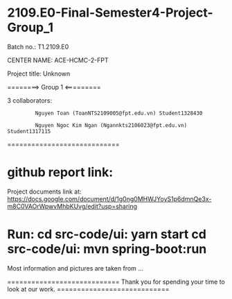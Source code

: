 # 2109.E0-Final-Semester4-Project-Group_1

Batch no.: T1.2109.E0

CENTER NAME: ACE-HCMC-2-FPT

Project title: Unknown

========> Group 1 <=========

3 collaborators:

             Nguyen Toan (ToanNTS2109005@fpt.edu.vn) Student1328430

             Nguyen Ngoc Kim Ngan (Ngannkts2106023@fpt.edu.vn) Student1317115
             
============================

github report link: 
============================

Project documents link at: https://docs.google.com/document/d/1g0ng0MHWJYoyS1p6dmnQe3x-m8C0VAOrWpwvMhbKUvg/edit?usp=sharing 

Run: 
cd src-code/ui: yarn start
cd src-code/ui: mvn spring-boot:run
============================

Most information and pictures are taken from ...

  

============================ Thank you for spending your time to look at our work. ============================

